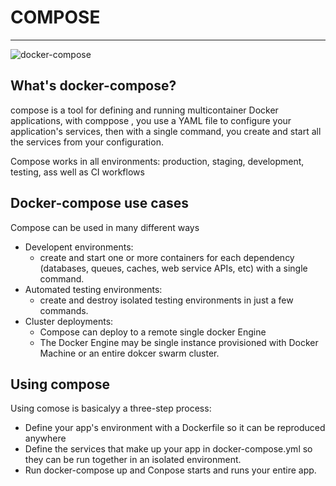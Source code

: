 # COMPOSE
-----
![docker-compose](https://user.oc-static.com/upload/2019/05/08/15573466889395_1_QVFjsW8gyIXeCUJucmK4XA.png)

## What's docker-compose?

compose is a tool for defining and running multicontainer Docker applications, with comppose , you use a YAML file to configure your application's services, then with a single command, you create and start all the services from your configuration.

Compose works in all environments: production, staging, development, testing, ass well as CI workflows

## Docker-compose use cases

Compose can be used in many different ways
- Developent environments: 
  + create and start  one or more containers for each dependency (databases, queues, caches, web service APIs, etc) with  a single  command.
- Automated testing environments:
  - create and destroy isolated testing environments in just a few commands.
- Cluster deployments:
  - Compose can deploy to a remote single docker Engine
  - The Docker Engine may be single instance provisioned with Docker Machine or an entire dokcer swarm cluster.

## Using compose

Using comose is basicalyy a three-step process:

- Define your app's environment with a Dockerfile so it can be reproduced anywhere
- Define the services that make up your app in docker-compose.yml so they can be run together in an isolated environment.
- Run docker-compose up and Conpose starts and runs your entire app.
